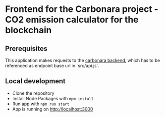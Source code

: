 # Frontend for the Carbonara project - CO2 emission calculator for the blockchain

## Prerequisites

This application makes requests to the [carbonara backend](https://github.com/carbonara-coinpensator/carbonara-backend), which has to be referenced as endpoint base url in ´src/api.js´.

## Local development

- Clone the repository
- Install Node Packages with `npm install`
- Run app with `npm run start`
- App is running on <http://localhost:3000>
